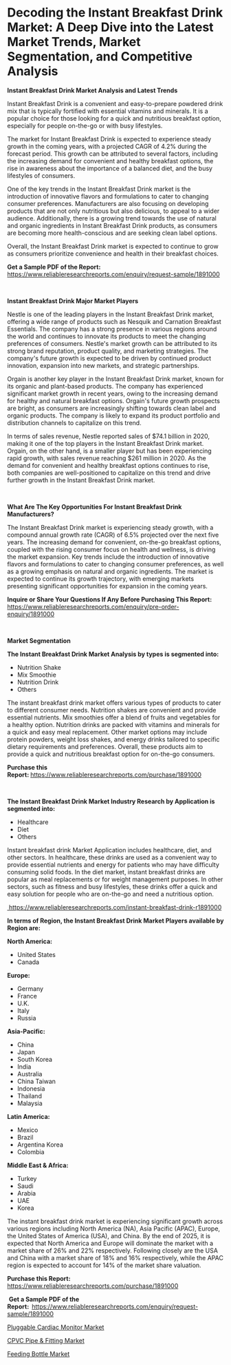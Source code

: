 <p><h1>Decoding the Instant Breakfast Drink Market: A Deep Dive into the Latest Market Trends, Market Segmentation, and Competitive Analysis</h1></p><p><strong>Instant Breakfast Drink Market Analysis and Latest Trends</strong></p>
<p><p>Instant Breakfast Drink is a convenient and easy-to-prepare powdered drink mix that is typically fortified with essential vitamins and minerals. It is a popular choice for those looking for a quick and nutritious breakfast option, especially for people on-the-go or with busy lifestyles.</p><p>The market for Instant Breakfast Drink is expected to experience steady growth in the coming years, with a projected CAGR of 4.2% during the forecast period. This growth can be attributed to several factors, including the increasing demand for convenient and healthy breakfast options, the rise in awareness about the importance of a balanced diet, and the busy lifestyles of consumers.</p><p>One of the key trends in the Instant Breakfast Drink market is the introduction of innovative flavors and formulations to cater to changing consumer preferences. Manufacturers are also focusing on developing products that are not only nutritious but also delicious, to appeal to a wider audience. Additionally, there is a growing trend towards the use of natural and organic ingredients in Instant Breakfast Drink products, as consumers are becoming more health-conscious and are seeking clean label options.</p><p>Overall, the Instant Breakfast Drink market is expected to continue to grow as consumers prioritize convenience and health in their breakfast choices.</p></p>
<p><strong>Get a Sample PDF of the Report:&nbsp;</strong> <a href="https://www.reliableresearchreports.com/enquiry/request-sample/1891000">https://www.reliableresearchreports.com/enquiry/request-sample/1891000</a></p>
<p>&nbsp;</p>
<p><strong>Instant Breakfast Drink Major Market Players</strong></p>
<p><p>Nestle is one of the leading players in the Instant Breakfast Drink market, offering a wide range of products such as Nesquik and Carnation Breakfast Essentials. The company has a strong presence in various regions around the world and continues to innovate its products to meet the changing preferences of consumers. Nestle's market growth can be attributed to its strong brand reputation, product quality, and marketing strategies. The company's future growth is expected to be driven by continued product innovation, expansion into new markets, and strategic partnerships.</p><p>Orgain is another key player in the Instant Breakfast Drink market, known for its organic and plant-based products. The company has experienced significant market growth in recent years, owing to the increasing demand for healthy and natural breakfast options. Orgain's future growth prospects are bright, as consumers are increasingly shifting towards clean label and organic products. The company is likely to expand its product portfolio and distribution channels to capitalize on this trend.</p><p>In terms of sales revenue, Nestle reported sales of $74.1 billion in 2020, making it one of the top players in the Instant Breakfast Drink market. Orgain, on the other hand, is a smaller player but has been experiencing rapid growth, with sales revenue reaching $261 million in 2020. As the demand for convenient and healthy breakfast options continues to rise, both companies are well-positioned to capitalize on this trend and drive further growth in the Instant Breakfast Drink market.</p></p>
<p>&nbsp;</p>
<p><strong>What Are The Key Opportunities For Instant Breakfast Drink Manufacturers?</strong></p>
<p><p>The Instant Breakfast Drink market is experiencing steady growth, with a compound annual growth rate (CAGR) of 6.5% projected over the next five years. The increasing demand for convenient, on-the-go breakfast options, coupled with the rising consumer focus on health and wellness, is driving the market expansion. Key trends include the introduction of innovative flavors and formulations to cater to changing consumer preferences, as well as a growing emphasis on natural and organic ingredients. The market is expected to continue its growth trajectory, with emerging markets presenting significant opportunities for expansion in the coming years.</p></p>
<p><strong>Inquire or Share Your Questions If Any Before Purchasing This Report:</strong> <a href="https://www.reliableresearchreports.com/enquiry/pre-order-enquiry/1891000">https://www.reliableresearchreports.com/enquiry/pre-order-enquiry/1891000</a></p>
<p>&nbsp;</p>
<p><strong>Market Segmentation</strong></p>
<p><strong>The Instant Breakfast Drink Market Analysis by types is segmented into:</strong></p>
<p><ul><li>Nutrition Shake</li><li>Mix Smoothie</li><li>Nutrition Drink</li><li>Others</li></ul></p>
<p><p>The instant breakfast drink market offers various types of products to cater to different consumer needs. Nutrition shakes are convenient and provide essential nutrients. Mix smoothies offer a blend of fruits and vegetables for a healthy option. Nutrition drinks are packed with vitamins and minerals for a quick and easy meal replacement. Other market options may include protein powders, weight loss shakes, and energy drinks tailored to specific dietary requirements and preferences. Overall, these products aim to provide a quick and nutritious breakfast option for on-the-go consumers.</p></p>
<p><strong>Purchase this Report:&nbsp;</strong><a href="https://www.reliableresearchreports.com/purchase/1891000">https://www.reliableresearchreports.com/purchase/1891000</a></p>
<p>&nbsp;</p>
<p><strong>The Instant Breakfast Drink Market Industry Research by Application is segmented into:</strong></p>
<p><ul><li>Healthcare</li><li>Diet</li><li>Others</li></ul></p>
<p><p>Instant breakfast drink Market Application includes healthcare, diet, and other sectors. In healthcare, these drinks are used as a convenient way to provide essential nutrients and energy for patients who may have difficulty consuming solid foods. In the diet market, instant breakfast drinks are popular as meal replacements or for weight management purposes. In other sectors, such as fitness and busy lifestyles, these drinks offer a quick and easy solution for people who are on-the-go and need a nutritious option.</p></p>
<p><a href="https://www.reliableresearchreports.com/instant-breakfast-drink-r1891000">&nbsp;https://www.reliableresearchreports.com/instant-breakfast-drink-r1891000</a></p>
<p><strong>In terms of Region, the Instant Breakfast Drink Market Players available by Region are:</strong></p>
<p>
    <p> <strong> North America: </strong>
        <ul>
            <li>United States</li>
            <li>Canada</li>
        </ul>
        </p> 
    <p> <strong> Europe: </strong>
        <ul>
            <li>Germany</li>
            <li>France</li>
            <li>U.K.</li>
            <li>Italy</li>
            <li>Russia</li>
        </ul>
        </p> 
    <p> <strong> Asia-Pacific: </strong>
        <ul>
            <li>China</li>
            <li>Japan</li>
            <li>South Korea</li>
            <li>India</li>
            <li>Australia</li>
            <li>China Taiwan</li>
            <li>Indonesia</li>
            <li>Thailand</li>
            <li>Malaysia</li>
        </ul>
        </p> 
    <p> <strong> Latin America: </strong>
        <ul>
            <li>Mexico</li>
            <li>Brazil</li>
            <li>Argentina Korea</li>
            <li>Colombia</li>
        </ul>
        </p> 
    <p> <strong> Middle East & Africa: </strong>
        <ul>
            <li>Turkey</li>
            <li>Saudi</li>
            <li>Arabia</li>
            <li>UAE</li>
            <li>Korea</li>
        </ul>
    </p>
    </p>
<p><p>The instant breakfast drink market is experiencing significant growth across various regions including North America (NA), Asia Pacific (APAC), Europe, the United States of America (USA), and China. By the end of 2025, it is expected that North America and Europe will dominate the market with a market share of 26% and 22% respectively. Following closely are the USA and China with a market share of 18% and 16% respectively, while the APAC region is expected to account for 14% of the market share valuation.</p></p>
<p><strong>Purchase this Report: </strong><a href="https://www.reliableresearchreports.com/purchase/1891000">https://www.reliableresearchreports.com/purchase/1891000</a></p>
<p>&nbsp;<strong>Get a Sample PDF of the Report:&nbsp;&nbsp;</strong><a href="https://www.reliableresearchreports.com/enquiry/request-sample/1891000">https://www.reliableresearchreports.com/enquiry/request-sample/1891000</a></p>
<p><strong></strong></p>
<p><p><a href="https://www.linkedin.com/pulse/pluggable-cardiac-monitor-market-size-trends-growth-outlook-forecasted-xvxcc?trackingId=wm9eWg5Ri1Fyx1ahccBYfA%3D%3D">Pluggable Cardiac Monitor Market</a></p><p><a href="https://www.linkedin.com/pulse/cpvc-pipe-amp-fitting-market-centers-aspects-growth-share-opportunity-iksyc?trackingId=Kiba3e91rlHXUpTQkJmdRA%3D%3D">CPVC Pipe & Fitting Market</a></p><p><a href="https://www.linkedin.com/pulse/feeding-bottle-market-size-2024-2031-global-industrial-analysis-ncqcc?trackingId=ZCqwOSCuLnyBJf2oDD%2Fatg%3D%3D">Feeding Bottle Market</a></p></p>